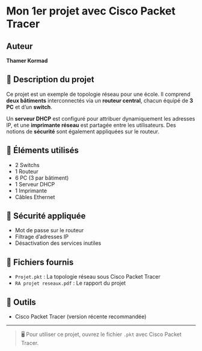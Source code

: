 # Mon 1er projet avec Cisco Packet Tracer

## Auteur
**Thamer Kormad**

## 📘 Description du projet
Ce projet est un exemple de topologie réseau pour une école. Il comprend **deux bâtiments** interconnectés via un **routeur central**, chacun équipé de **3 PC** et d’un **switch**.

Un **serveur DHCP** est configuré pour attribuer dynamiquement les adresses IP, et une **imprimante réseau** est partagée entre les utilisateurs. Des notions de **sécurité** sont également appliquées sur le routeur.

## 🧱 Éléments utilisés
- 2 Switchs
- 1 Routeur
- 6 PC (3 par bâtiment)
- 1 Serveur DHCP
- 1 Imprimante
- Câbles Ethernet

## 🔐 Sécurité appliquée
- Mot de passe sur le routeur
- Filtrage d’adresses IP
- Désactivation des services inutiles

## 📎 Fichiers fournis
- `Projet.pkt` : La topologie réseau sous Cisco Packet Tracer
- `RA projet reseaux.pdf` : Le rapport du projet

## 🚀 Outils
- Cisco Packet Tracer (version récente recommandée)

---

> 🖥️ Pour utiliser ce projet, ouvrez le fichier `.pkt` avec Cisco Packet Tracer.
